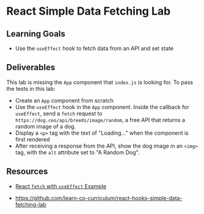 # React Simple Data Fetching Lab

## Learning Goals

- Use the `useEffect` hook to fetch data from an API and set state

## Deliverables

This lab is missing the `App` component that `index.js` is looking for. To pass
the tests in this lab:

- Create an `App` component from scratch
- Use the `useEffect` hook in the `App` component. Inside the callback for
  `useEffect`, send a `fetch` request to
  `https://dog.ceo/api/breeds/image/random`, a free API that returns a random
  image of a dog.
- Display a `<p>` tag with the text of "Loading..." when the component is first
  rendered
- After receiving a response from the API, show the dog image in an `<img>` tag,
  with the `alt` attribute set to "A Random Dog".

## Resources

- [React `fetch` with `useEffect` Example][react ajax]

[react ajax]: https://reactjs.org/docs/faq-ajax.html#example-using-ajax-results-to-set-local-state

- https://github.com/learn-co-curriculum/react-hooks-simple-data-fetching-lab
